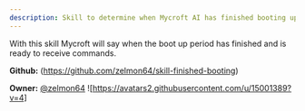 ```yaml
---
description: Skill to determine when Mycroft AI has finished booting up
---
```

With this skill Mycroft will say when the boot up period has finished and is ready to receive commands.

**Github:** (https://github.com/zelmon64/skill-finished-booting)

**Owner:** [@zelmon64](https://github.com/zelmon64) ![https://avatars2.githubusercontent.com/u/15001389?v=4]

